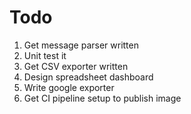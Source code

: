 # Todo

1. Get message parser written
2. Unit test it
3. Get CSV exporter written
4. Design spreadsheet dashboard
5. Write google exporter
6. Get CI pipeline setup to publish image
